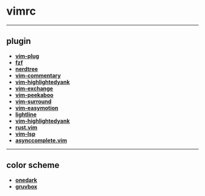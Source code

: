 # vimrc

------------------------
## plugin
- [**vim-plug**](https://github.com/junegunn/vim-plug)
- [**fzf**](https://github.com/junegunn/fzf.vim)
- [**nerdtree**](https://github.com/preservim/nerdtree)
- [**vim-commentary**](https://github.com/tpope/vim-commentary)
- [**vim-highlightedyank**](https://github.com/machakann/vim-highlightedyank)
- [**vim-exchange**](https://github.com/tommcdo/vim-exchange)
- [**vim-peekaboo**](https://github.com/junegunn/vim-peekaboo)
- [**vim-surround**](https://github.com/tpope/vim-surround)
- [**vim-easymotion**](https://github.com/easymotion/vim-easymotion)
- [**lightline**](https://github.com/itchyny/lightline.vim)
- [**vim-highlightedyank**](https://github.com/itchyny/vim-gitbranch)
- [**rust.vim**](https://github.com/rust-lang/rust.vim)
- [**vim-lsp**](https://github.com/prabirshrestha/vim-lsp)
- [**asynccomplete.vim**](https://github.com/prabirshrestha/asyncomplete.vim)

<!-- - [**LeaderF**](https://github.com/Yggdroot/LeaderF) -->

-------------------------
## color scheme
- [**onedark**](https://github.com/joshdick/onedark.vim)
- [**gruvbox**](https://github.com/sainnhe/gruvbox-material)
<!-- Plug 'morhetz/gruvbox' -->
